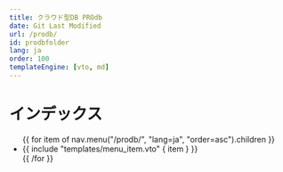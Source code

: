 ```yaml
---
title: クラウド型DB PROdb
date: Git Last Modified
url: /prodb/
id: prodbfolder
lang: ja
order: 100
templateEngine: [vto, md]
---
```


# インデックス
<ul class="menu">
  {{ for item of nav.menu("/prodb/", "lang=ja", "order=asc").children }}
    <li>
      {{ include "templates/menu_item.vto" { item } }}
    </li>
  {{ /for }}
</ul>